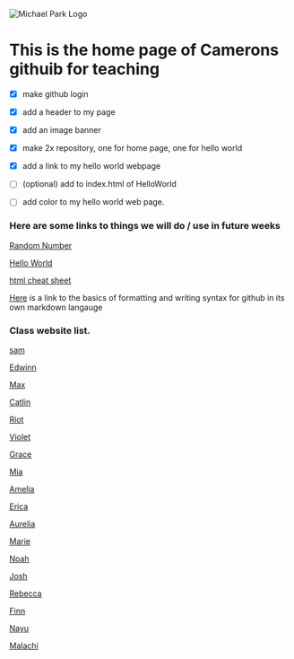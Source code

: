 ![Michael Park Logo](https://michaelpark.school.nz/wp-content/uploads/2021/06/mps-logo.svg)

# This is the home page of Camerons githuib for teaching

- [x] make github login
- [x] add a header to my page
- [x] add an image banner
- [x] make 2x repository, one for home page, one for hello world
- [x] add a link to my hello world webpage
- [ ] (optional) add to index.html of HelloWorld
- [ ] add color to my hello world web page. 


### Here are some links to things we will do / use in future weeks



[Random Number](https://mpscam.github.io/RandomNum/)

[Hello World](https://mpscam.github.io/helloworld/)

[html cheat sheet](https://www.w3schools.com/html/html_intro.asp)



[Here](https://docs.github.com/en/get-started/writing-on-github/getting-started-with-writing-and-formatting-on-github/basic-writing-and-formatting-syntax) is a link to the basics of formatting and writing syntax for github in its own markdown langauge


### Class website list.

[sam](https://malachiscute.github.io)

[Edwinn](https://Edwinnwong.github.io)

[Max](https://skuxdlx.github.io)

[Catlin](https://chocomelody1.github.io)

[Riot](https://rosie080.github.io)

[Violet](https://altoclef24.github.io)

[Grace](https://gibbons07.github.io)

[Mia](https://koikoiyooniverse.github.io)

[Amelia](https://fartingwizard.github.io)

[Erica](https://ericalp2024.github.io)

[Aurelia](https://aurelia2024.github.io)

[Marie](https://mariee2024.github.io)

[Noah](https://n0ahr.github.io)

[Josh](https://melonmuncher911.github.io)

[Rebecca](https://4ur0.github.io)

[Finn](https://finnwurray.github.io)

[Nayu](https://nhazuki.github.io)

[Malachi](https://ihcalamseivad.github.io)
  









